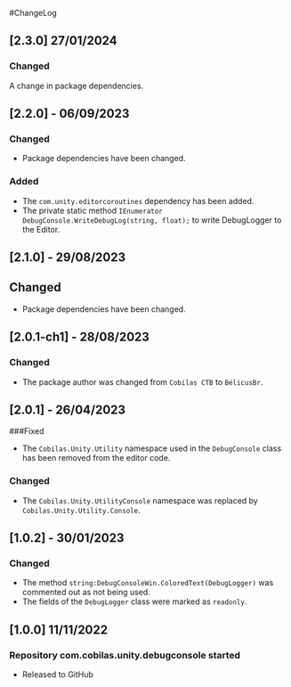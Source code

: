 #ChangeLog
## [2.3.0] 27/01/2024
### Changed
A change in package dependencies.
## [2.2.0] - 06/09/2023
### Changed
- Package dependencies have been changed.
### Added
- The `com.unity.editorcoroutines` dependency has been added.
- The private static method `IEnumerator DebugConsole.WriteDebugLog(string, float);`
to write DebugLogger to the Editor.
## [2.1.0] - 29/08/2023
## Changed
- Package dependencies have been changed.
## [2.0.1-ch1] - 28/08/2023
### Changed
- The package author was changed from `Cobilas CTB` to `BélicusBr`.
## [2.0.1] - 26/04/2023
###Fixed
- The `Cobilas.Unity.Utility` namespace used in the `DebugConsole` class has been removed from the editor code.
### Changed
- The `Cobilas.Unity.UtilityConsole` namespace was replaced by `Cobilas.Unity.Utility.Console`.
## [1.0.2] - 30/01/2023
### Changed
- The method `string:DebugConsoleWin.ColoredText(DebugLogger)` was commented out as not being used.
- The fields of the `DebugLogger` class were marked as `readonly`.

## [1.0.0] 11/11/2022
### Repository com.cobilas.unity.debugconsole started
- Released to GitHub